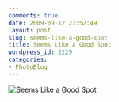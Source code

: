 ```yaml
---
comments: true
date: 2009-09-12 23:52:49
layout: post
slug: seems-like-a-good-spot
title: Seems Like a Good Spot
wordpress_id: 2229
categories:
- PhotoBlog
---
```


![Seems Like a Good Spot](http://ryanfitzer.com/main/wp-content/uploads/2009/09/good-spot-1.jpg)
